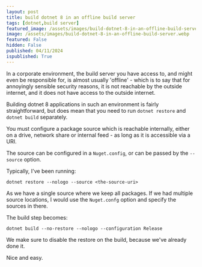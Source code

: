 ```yaml
---
layout: post
title: build dotnet 8 in an offline build server
tags: [dotnet,build server]
featured_image: /assets/images/build-dotnet-8-in-an-offline-build-server.webp
image: /assets/images/build-dotnet-8-in-an-offline-build-server.webp
featured: False
hidden: False
published: 04/11/2024
ispublished: True
---
```

In a corporate environment, the build server you have access to, and might even be responsible for, is almost usually 'offline' - which is to say that for annoyingly sensible security reasons, it is not reachable by the outside internet, and it does not have access to the outside internet.

Building dotnet 8 applications in such an environment is fairly straightforward, but does mean that you need to run `dotnet restore` and `dotnet build` separately.

You must configure a package source which is reachable internally, either on a drive, network share or internal feed - as long as it is accessible via a URI.

The source can be configured in a `Nuget.config`, or can be passed by the `--source` option.

Typically, I've been running:

```
dotnet restore --nologo --source <the-source-uri>
```

As we have a single source where we keep all packages. If we had multiple source locations, I would use the `Nuget.confg` option and specify the sources in there.

The build step becomes:

```
dotnet build --no-restore --nologo --configuration Release
```

We make sure to disable the restore on the build, because we've already done it. 

Nice and easy.